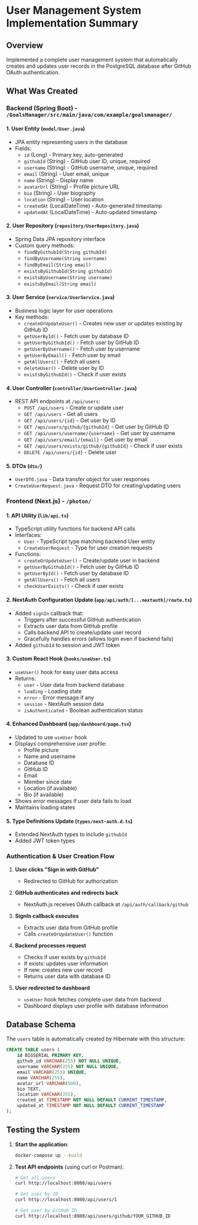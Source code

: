 # User Management System Implementation Summary

## Overview

Implemented a complete user management system that automatically creates and updates user records in the PostgreSQL database after GitHub OAuth authentication.

## What Was Created

### Backend (Spring Boot) - `/GoalsManager/src/main/java/com/example/goalsmanager/`

#### 1. **User Entity** (`model/User.java`)

- JPA entity representing users in the database
- Fields:
  - `id` (Long) - Primary key, auto-generated
  - `githubId` (String) - GitHub user ID, unique, required
  - `username` (String) - GitHub username, unique, required
  - `email` (String) - User email, unique
  - `name` (String) - Display name
  - `avatarUrl` (String) - Profile picture URL
  - `bio` (String) - User biography
  - `location` (String) - User location
  - `createdAt` (LocalDateTime) - Auto-generated timestamp
  - `updatedAt` (LocalDateTime) - Auto-updated timestamp

#### 2. **User Repository** (`repository/UserRepository.java`)

- Spring Data JPA repository interface
- Custom query methods:
  - `findByGithubId(String githubId)`
  - `findByUsername(String username)`
  - `findByEmail(String email)`
  - `existsByGithubId(String githubId)`
  - `existsByUsername(String username)`
  - `existsByEmail(String email)`

#### 3. **User Service** (`service/UserService.java`)

- Business logic layer for user operations
- Key methods:
  - `createOrUpdateUser()` - Creates new user or updates existing by GitHub ID
  - `getUserById()` - Fetch user by database ID
  - `getUserByGithubId()` - Fetch user by GitHub ID
  - `getUserByUsername()` - Fetch user by username
  - `getUserByEmail()` - Fetch user by email
  - `getAllUsers()` - Fetch all users
  - `deleteUser()` - Delete user by ID
  - `existsByGithubId()` - Check if user exists

#### 4. **User Controller** (`controller/UserController.java`)

- REST API endpoints at `/api/users`:
  - `POST /api/users` - Create or update user
  - `GET /api/users` - Get all users
  - `GET /api/users/{id}` - Get user by ID
  - `GET /api/users/github/{githubId}` - Get user by GitHub ID
  - `GET /api/users/username/{username}` - Get user by username
  - `GET /api/users/email/{email}` - Get user by email
  - `GET /api/users/exists/github/{githubId}` - Check if user exists
  - `DELETE /api/users/{id}` - Delete user

#### 5. **DTOs** (`dto/`)

- `UserDTO.java` - Data transfer object for user responses
- `CreateUserRequest.java` - Request DTO for creating/updating users

### Frontend (Next.js) - `/photon/`

#### 1. **API Utility** (`lib/api.ts`)

- TypeScript utility functions for backend API calls
- Interfaces:
  - `User` - TypeScript type matching backend User entity
  - `CreateUserRequest` - Type for user creation requests
- Functions:
  - `createOrUpdateUser()` - Create/update user in backend
  - `getUserByGithubId()` - Fetch user by GitHub ID
  - `getUserById()` - Fetch user by database ID
  - `getAllUsers()` - Fetch all users
  - `checkUserExists()` - Check if user exists

#### 2. **NextAuth Configuration Update** (`app/api/auth/[...nextauth]/route.ts`)

- Added `signIn` callback that:
  - Triggers after successful GitHub authentication
  - Extracts user data from GitHub profile
  - Calls backend API to create/update user record
  - Gracefully handles errors (allows login even if backend fails)
- Added `githubId` to session and JWT token

#### 3. **Custom React Hook** (`hooks/useUser.ts`)

- `useUser()` hook for easy user data access
- Returns:
  - `user` - User data from backend database
  - `loading` - Loading state
  - `error` - Error message if any
  - `session` - NextAuth session data
  - `isAuthenticated` - Boolean authentication status

#### 4. **Enhanced Dashboard** (`app/dashboard/page.tsx`)

- Updated to use `useUser` hook
- Displays comprehensive user profile:
  - Profile picture
  - Name and username
  - Database ID
  - GitHub ID
  - Email
  - Member since date
  - Location (if available)
  - Bio (if available)
- Shows error messages if user data fails to load
- Maintains loading states

#### 5. **Type Definitions Update** (`types/next-auth.d.ts`)

- Extended NextAuth types to include `githubId`
- Added JWT token types

### Authentication & User Creation Flow

1. **User clicks "Sign in with GitHub"**
   - Redirected to GitHub for authorization

2. **GitHub authenticates and redirects back**
   - NextAuth.js receives OAuth callback at `/api/auth/callback/github`

3. **SignIn callback executes**
   - Extracts user data from GitHub profile
   - Calls `createOrUpdateUser()` function

4. **Backend processes request**
   - Checks if user exists by `githubId`
   - If exists: updates user information
   - If new: creates new user record
   - Returns user data with database ID

5. **User redirected to dashboard**
   - `useUser` hook fetches complete user data from backend
   - Dashboard displays user profile with database information

## Database Schema

The `users` table is automatically created by Hibernate with this structure:

```sql
CREATE TABLE users (
    id BIGSERIAL PRIMARY KEY,
    github_id VARCHAR(255) NOT NULL UNIQUE,
    username VARCHAR(255) NOT NULL UNIQUE,
    email VARCHAR(255) UNIQUE,
    name VARCHAR(255),
    avatar_url VARCHAR(500),
    bio TEXT,
    location VARCHAR(255),
    created_at TIMESTAMP NOT NULL DEFAULT CURRENT_TIMESTAMP,
    updated_at TIMESTAMP NOT NULL DEFAULT CURRENT_TIMESTAMP
);
```

## Testing the System

1. **Start the application**:

   ```bash
   docker-compose up --build
   ```

2. **Test API endpoints** (using curl or Postman):

   ```bash
   # Get all users
   curl http://localhost:8080/api/users

   # Get user by ID
   curl http://localhost:8080/api/users/1

   # Get user by GitHub ID
   curl http://localhost:8080/api/users/github/YOUR_GITHUB_ID
   ```
